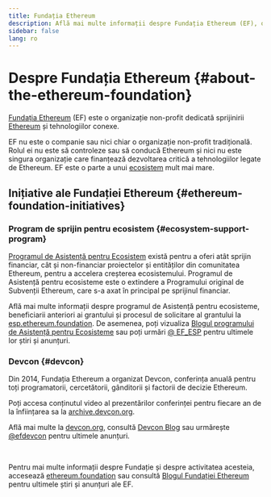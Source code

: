 ```yaml
---
title: Fundația Ethereum
description: Află mai multe informații despre Fundația Ethereum (EF), o organizație non-profit dedicată sprijinirii Ethereum și tehnologiilor conexe.
sidebar: false
lang: ro
---
```


# Despre Fundația Ethereum {#about-the-ethereum-foundation}

<Logo/>

[Fundația Ethereum](http://ethereum.foundation/) (EF) este o organizație non-profit dedicată sprijinirii [Ethereum](/what-is-ethereum/) și tehnologiilor conexe.

EF nu este o companie sau nici chiar o organizație non-profit tradițională. Rolul ei nu este să controleze sau să conducă Ethereum și nici nu este singura organizație care finanțează dezvoltarea critică a tehnologiilor legate de Ethereum. EF este o parte a unui [ecosistem](/community/) mult mai mare.

## Inițiative ale Fundației Ethereum {#ethereum-foundation-initiatives}

### Program de sprijin pentru ecosistem {#ecosystem-support-program}

[Programul de Asistență pentru Ecosistem](https://esp.ethereum.foundation/) există pentru a oferi atât sprijin financiar, cât și non-financiar proiectelor și entităților din comunitatea Ethereum, pentru a accelera creșterea ecosistemului. Programul de Asistență pentru ecosisteme este o extindere a Programului original de Subvenții Ethereum, care s-a axat în principal pe sprijinul financiar.

Află mai multe informații despre programul de Asistență pentru ecosisteme, beneficiarii anteriori ai grantului și procesul de solicitare al grantului la [esp.ethereum.foundation](https://esp.ethereum.foundation/). De asemenea, poți vizualiza [Blogul programului de Asistență pentru Ecosisteme](https://blog.ethereum.org/category/ecosystem-support-program/) sau poți urmări [@ EF_ESP](https://twitter.com/EF_ESP) pentru ultimele lor știri și anunțuri.

### Devcon {#devcon}

Din 2014, Fundația Ethereum a organizat Devcon, conferința anuală pentru toți programatorii, cercetătorii, gânditorii și factorii de decizie Ethereum.

Poți accesa conținutul video al prezentărilor conferinței pentru fiecare an de la înființarea sa la [archive.devcon.org](https://archive.devcon.org/).

Află mai multe la [devcon.org](https://devcon.org/), consultă [Devcon Blog](https://blog.ethereum.org/category/devcon/) sau urmărește [@efdevcon](https://twitter.com/EFDevcon) pentru ultimele anunțuri.

<br/>

Pentru mai multe informații despre Fundație și despre activitatea acesteia, accesează [ethereum.foundation](http://ethereum.foundation/) sau consultă [Blogul Fundației Ethereum](https://blog.ethereum.org/) pentru ultimele știri și anunțuri ale EF.
